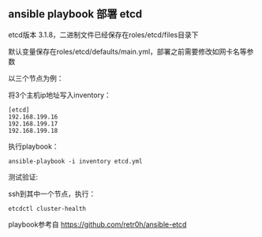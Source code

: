 ## ansible playbook 部署 etcd

etcd版本 3.1.8，二进制文件已经保存在roles/etcd/files目录下

默认变量保存在roles/etcd/defaults/main.yml，部署之前需要修改如网卡名等参数

以三个节点为例：

将3个主机ip地址写入inventory：
```
[etcd]
192.168.199.16
192.168.199.17
192.168.199.18
```

执行playbook：
```
ansible-playbook -i inventory etcd.yml
```

测试验证:

ssh到其中一个节点，执行：
```
etcdctl cluster-health
```

playbook参考自 https://github.com/retr0h/ansible-etcd
